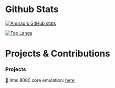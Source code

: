 # Github Stats

[![Anurag's GitHub stats](https://github-readme-stats.vercel.app/api?username=cdunku&show_icons=true&theme=github_dark)](https://github.com/anuraghazra/github-readme-stats)

[![Top Langs](https://github-readme-stats.vercel.app/api/top-langs/?username=cdunku&show_icons=true&theme=github_dark)](https://github.com/anuraghazra/github-readme-stats)


# Projects & Contributions

### Projects

🎁 Intel 8080 core emulation: [here](https://github.com/cdunku/8080)
